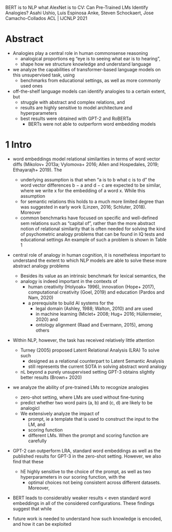 BERT is to NLP what AlexNet is to CV: Can Pre-Trained LMs Identify Analogies?
Asahi Ushio, Luis Espinosa Anke, Steven Schockaert, Jose Camacho-Collados
ACL | IJCNLP 2021

# Abstract

* Analogies play a central role in human commonsense reasoning
  * analogical proportions eg “eye is to seeing what ear is to hearing”,
  * shape how we structure knowledge and understand language
* we analyze the capabilities of transformer-based language models on this
  unsupervised task, using
  * benchmarks from educational settings, as well as more commonly used ones
* off-the-shelf language models can identify analogies to a certain extent, but
  * struggle with abstract and complex relations, and
  * results are highly sensitive to model architecture and hyperparameters
  * best results were obtained with GPT-2 and RoBERTa
    * BERTs were not able to outperform word embedding models

# 1 Intro

* word embeddings model relational similarities in terms of word vector diffs
  (Mikolov+ 2013a; Vylomova+ 2016; Allen and Hospedales, 2019;
  Ethayarajh+ 2019). The
  * underlying assumption is that when “a is to b what c is to d” the word
    vector differences b − a and d − c are expected to be similar, where we
    write x for the embedding of a word x. While this assumption
  * for semantic relations this holds to a much more limited degree than was
    suggested in early work (Linzen, 2016; Schluter, 2018).  Moreover
  * common benchmarks have focused on specific and well-defined sem relations
    such as “capital of”, rather than the more abstract notion of relational
    similarity that is often needed for solving the kind of psychometric
    analogy problems that can be found in IQ tests and educational settings
    An example of such a problem is shown in Table 1

* central role of analogy in human cognition, it is nonetheless important to
  understand the extent to which NLP models are able to solve these more
  abstract analogy problems
  * Besides its value as an intrinsic benchmark for lexical semantics, the
  * analogy is indeed important in the contexts of
    * human creativity (Holyoak+ 1996), innovation (Hope+ 2017),
      computational creativity (Goel, 2019) and education (Pardos and Nam, 2020)
    * a prerequisite to build AI systems for the
      * legal domain (Ashley, 1988; Walton, 2010) and are used
      * in machine learning (Miclet+ 2008; Hug+ 2016; Hüllermeier, 2020) and
      * ontology alignment (Raad and Evermann, 2015), among others

* Within NLP, however, the task has received relatively little attention
  * Turney (2005) proposed Latent Relational Analysis (LRA) To solve such
    * designed as a relational counterpart to Latent Semantic Analysis
    * still represents the current SOTA in solving abstract word analogy
  * nL beyond a purely unsupervised setting
    GPT-3 obtains slightly better results (Brown+ 2020)

* we analyze the ability of pre-trained LMs to recognize analogies
  * zero-shot setting, where LMs are used without fine-tuning
  * predict whether two word pairs (a, b) and (c, d) are likely to be analogicl
  * We extensively analyze the impact of
    * prompt, ie a template that is used to construct the input to the LM, and
    * scoring function
    * different LMs.  When the prompt and scoring function are carefully
* GPT-2 can outperform LRA, standard word embeddings as well as the published
  results for GPT-3 in the zero-shot setting. However, we also find that these
  * hE highly sensitive to the choice of the prompt, as well as two
    hyperparameters in our scoring function, with the
    * optimal choices not being consistent across different datasets. Moreover,
* BERT leads to considerably weaker results < even standard word embeddings
  in all of the considered configurations. These findings suggest that while
* future  work is needed to understand how such knowledge is encoded, and how
  it can be exploited
